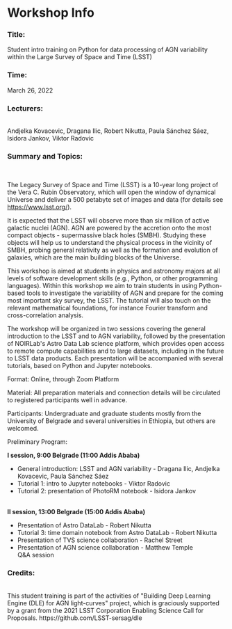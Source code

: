 <h1> Workshop Info </h1>

<h3> Title: </h3> 
 Student intro training on Python for data processing of AGN variability within
the Large Survey of Space and Time (LSST) <br>

<h3> Time:  </h3>  March 26, 2022 

<h3> Lecturers:  </h3> <br>
Andjelka Kovacevic, Dragana Ilic, Robert Nikutta, Paula Sánchez Sáez, Isidora
Jankov, Viktor Radovic <br>

<h3> Summary and Topics: </h3> <br>

The Legacy Survey of Space and Time (LSST) is a 10-year long project of the
Vera C. Rubin Observatory, which will open the window of dynamical Universe and
deliver a 500 petabyte set of images and data (for details see
https://www.lsst.org/). <br>

It is expected that the LSST will observe more than six million of active
galactic nuclei (AGN). AGN are powered by the accretion onto the most compact
objects - supermassive black holes (SMBH). Studying these objects will help us
to understand the physical process in the vicinity of SMBH, probing general
relativity as well as the formation and evolution of galaxies, which are the
main building blocks of the Universe. <br>

This workshop is aimed at students in physics and astronomy majors at all
levels of software development skills (e.g., Python, or other programming
languages). Within this workshop we aim to train students in using Python-based
tools to investigate the variability of AGN and prepare for the coming most
important sky survey, the LSST. The tutorial will also touch on the relevant
mathematical foundations, for instance Fourier transform and cross-correlation
analysis. <br> 

The workshop will be organized in two sessions covering the general
introduction to the LSST and to AGN variability, followed by the presentation
of NOIRLab's Astro Data Lab science platform, which provides open access to
remote compute capabilities and to large datasets, including in the future to
LSST data products. Each presentation will be accompanied with several
tutorials, based on Python and Jupyter notebooks. <br> 

Format: Online, through Zoom Platform  <br>

Material: All preparation materials and connection details will be circulated
to registered participants well in advance. <br>


Participants: Undergraduate and graduate students mostly from the University of
Belgrade and several universities in Ethiopia, but others are welcomed. <br>


Preliminary Program: <br>

<b> I session, 9:00 Belgrade (11:00 Addis Ababa) </b> <br>
- General introduction: LSST and  AGN variability - Dragana Ilic, Andjelka
Kovacevic, Paula Sánchez Sáez <br>
- Tutorial 1: intro to Jupyter notebooks - Viktor Radovic <br> 
- Tutorial 2: presentation of PhotoRM notebook - Isidora Jankov <br>

<br> <b> II session, 13:00 Belgrade (15:00 Addis Ababa) </b> <br>
- Presentation of Astro DataLab - Robert Nikutta  <br>
- Tutorial 3: time domain notebook from Astro DataLab - Robert Nikutta  <br>
- Presentation of TVS science collaboration - Rachel Street <br>
- Presentation of AGN science collaboration - Matthew Temple <br>
Q&A session <br>


<h3> Credits: </h3> <br>
This student training is part of the activities of "Building Deep Learning
Engine (DLE) for AGN light-curves" project, which is graciously supported by a
grant from the 2021 LSST Corporation Enabling Science Call for Proposals.
https://github.com/LSST-sersag/dle
